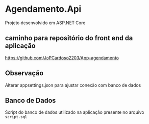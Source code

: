 # Agendamento.Api
Projeto desenvolvido em ASP.NET Core

## caminho para repositório do front end da aplicação
https://github.com/JoPCardoso2203/App-agendamento

## Observação
Alterar appsettings.json para ajustar conexão com banco de dados

## Banco de Dados
Script do banco de dados utilizado na aplicação presente no arquivo `script.sql`
